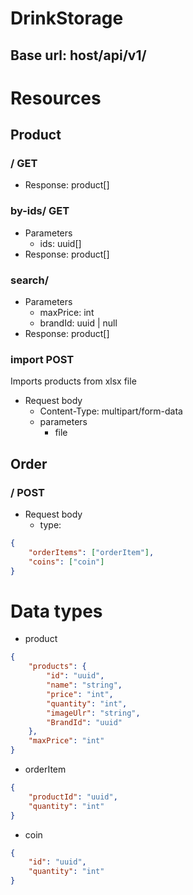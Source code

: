 # DrinkStorage

## Base url: host/api/v1/

# Resources

## Product

### / GET
- Response: product[]

### by-ids/ GET
- Parameters
  - ids: uuid[]
- Response: product[]

### search/
- Parameters
  - maxPrice: int
  - brandId: uuid | null
- Response: product[]

### import POST
Imports products from xlsx file
- Request body
  - Content-Type: multipart/form-data
  - parameters
    - file

## Order

### / POST
- Request body
  - type:
```json
{
    "orderItems": ["orderItem"],
    "coins": ["coin"]
}
```

# Data types
- product
```json
{
    "products": {
        "id": "uuid",
        "name": "string",
        "price": "int",
        "quantity": "int",
        "imageUlr": "string",
        "BrandId": "uuid"
    },
    "maxPrice": "int"
}
```
- orderItem
```json
{
    "productId": "uuid",
    "quantity": "int"
}
```
- coin
```json
{
    "id": "uuid",
    "quantity": "int"
}
```
